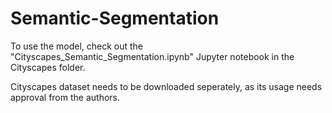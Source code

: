 # Semantic-Segmentation

To use the model, check out the "Cityscapes_Semantic_Segmentation.ipynb" Jupyter notebook in the Cityscapes folder.

Cityscapes dataset needs to be downloaded seperately, as its usage needs approval from the authors.
